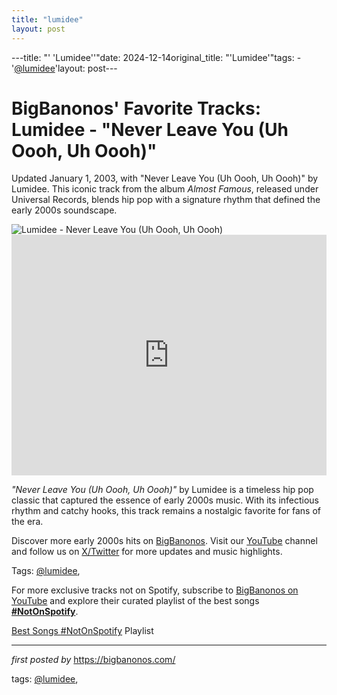 ```yaml
---
title: "lumidee"
layout: post
---
```

---title: "' 'Lumidee''"date: 2024-12-14original_title: "'Lumidee'"tags:  - '[@lumidee](/tags/lumidee/)'layout: post---<!-- Post Title --><h1 >BigBanonos' Favorite Tracks: Lumidee - "Never Leave You (Uh Oooh, Uh Oooh)"</h1> <!-- Introductory Text --><p >Updated January 1, 2003, with "Never Leave You (Uh Oooh, Uh Oooh)" by Lumidee. This iconic track from the album <em>Almost Famous</em>, released under Universal Records, blends hip pop with a signature rhythm that defined the early 2000s soundscape.</p> <!-- Featured Image --><div > <img src="https://i.scdn.co/image/ab67616d0000b27380621fa8d5a85d3e94869671" alt="Lumidee - Never Leave You (Uh Oooh, Uh Oooh)" /></div> <!-- YouTube Video Embed --><div > <iframe width="100%" height="385" src="https://www.youtube.com/embed/QhKj93rPIDo" title="Never Leave You (Uh Oooh, Uh Oooh) [Official Music Video]" frameborder="0" allow="accelerometer; autoplay; clipboard-write; encrypted-media; gyroscope; picture-in-picture; web-share" referrerpolicy="strict-origin-when-cross-origin" allowfullscreen></iframe></div> <!-- Song Information --><div > <p><em>"Never Leave You (Uh Oooh, Uh Oooh)"</em> by Lumidee is a timeless hip pop classic that captured the essence of early 2000s music. With its infectious rhythm and catchy hooks, this track remains a nostalgic favorite for fans of the era.</p></div> <!-- Footer Links --><div > <p>Discover more early 2000s hits on <a href="https://bigbanonos.com/" target="_blank">BigBanonos</a>. Visit our <a href="https://www.youtube.com/[@BigBanonos](/tags/BigBanonos/)" target="_blank">YouTube</a> channel and follow us on <a href="https://x.com/bigbanonos" target="_blank">X/Twitter</a> for more updates and music highlights.</p></div> <!-- Tags --><p >Tags: [@lumidee](/tags/lumidee/),</p><!--Subscribe and Playlist Links--><div>    <p>For more exclusive tracks not on Spotify, subscribe to <a href="https://www.youtube.com/[@BigBanonos](/tags/BigBanonos/)" target="_blank">BigBanonos on YouTube</a> and explore their curated playlist of the best songs <strong>[#NotOnSpotify](/tags/NotOnSpotify/)</strong>.</p>    <p><a href="https://www.youtube.com/playlist?list=PLtuNtuTatqI0kFahUCbtbfenC_ET5O_tr" target="_blank">Best Songs [#NotOnSpotify](/tags/NotOnSpotify/) Playlist<br /></a></p></div><hr /><p><em>first posted by</em> <a href="https://bigbanonos.com/" rel="noopener" target="_new">https://bigbanonos.com/</a></p><p>tags: [@lumidee](/tags/lumidee/),</p>